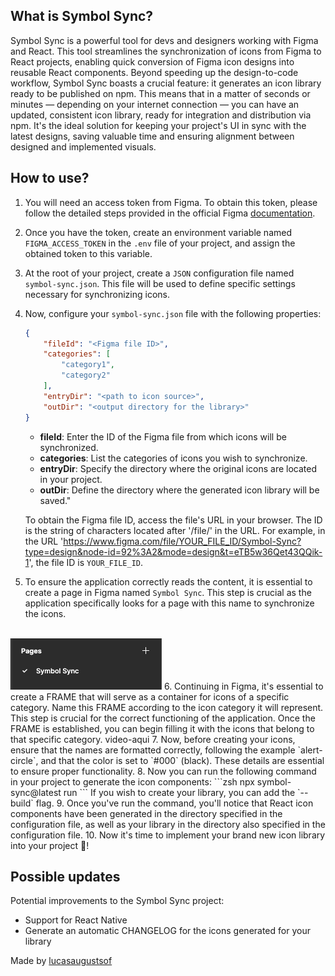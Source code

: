 ## What is Symbol Sync?

Symbol Sync is a powerful tool for devs and designers working with Figma and React. This tool streamlines the synchronization of icons from Figma to React projects, enabling quick conversion of Figma icon designs into reusable React components. Beyond speeding up the design-to-code workflow, Symbol Sync boasts a crucial feature: it generates an icon library ready to be published on npm. This means that in a matter of seconds or minutes — depending on your internet connection — you can have an updated, consistent icon library, ready for integration and distribution via npm. It's the ideal solution for keeping your project's UI in sync with the latest designs, saving valuable time and ensuring alignment between designed and implemented visuals.

## How to use?

1. You will need an access token from Figma. To obtain this token, please follow the detailed steps provided in the official Figma [documentation](https://help.figma.com/hc/en-us/articles/8085703771159-Manage-personal-access-tokens).
2. Once you have the token, create an environment variable named `FIGMA_ACCESS_TOKEN` in the `.env` file of your project, and assign the obtained token to this variable.
3. At the root of your project, create a `JSON` configuration file named `symbol-sync.json`. This file will be used to define specific settings necessary for synchronizing icons.
4. Now, configure your `symbol-sync.json` file with the following properties:
    ```json
    {
        "fileId": "<Figma file ID>",
        "categories": [
            "category1",
            "category2"
        ],
        "entryDir": "<path to icon source>",
        "outDir": "<output directory for the library>"
    }
    ```
    - **fileId**: Enter the ID of the Figma file from which icons will be synchronized.
    - **categories**: List the categories of icons you wish to synchronize.
    - **entryDir**: Specify the directory where the original icons are located in your project.
    - **outDir**: Define the directory where the generated icon library will be saved."

    To obtain the Figma file ID, access the file's URL in your browser. The ID is the string of characters located after '/file/' in the URL. For example, in the URL 'https://www.figma.com/file/YOUR_FILE_ID/Symbol-Sync?type=design&node-id=92%3A2&mode=design&t=eTB5w36Qet43QQik-1', the file ID is `YOUR_FILE_ID`.
5. To ensure the application correctly reads the content, it is essential to create a page in Figma named `Symbol Sync`. This step is crucial as the application specifically looks for a page with this name to synchronize the icons.
<br/>
    <img src="./.github/figma-pages.png"/>
6. Continuing in Figma, it's essential to create a FRAME that will serve as a container for icons of a specific category. Name this FRAME according to the icon category it will represent. This step is crucial for the correct functioning of the application. Once the FRAME is established, you can begin filling it with the icons that belong to that specific category.
    video-aqui
7. Now, before creating your icons, ensure that the names are formatted correctly, following the example `alert-circle`, and that the color is set to `#000` (black). These details are essential to ensure proper functionality.
8. Now you can run the following command in your project to generate the icon components:
    ```zsh
    npx symbol-sync@latest run
    ```
    If you wish to create your library, you can add the `--build` flag.
9. Once you've run the command, you'll notice that React icon components have been generated in the directory specified in the configuration file, as well as your library in the directory also specified in the configuration file.
10. Now it's time to implement your brand new icon library into your project 🚀!

## Possible updates

Potential improvements to the Symbol Sync project:
- Support for React Native
- Generate an automatic CHANGELOG for the icons generated for your library

Made by [lucasaugustsof](https://lucasaugusts.com)
